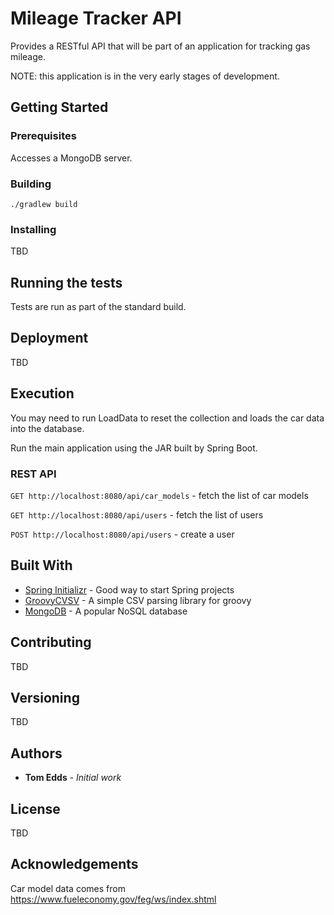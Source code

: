 # Mileage Tracker API

Provides a RESTful API that will be part of an application for tracking gas mileage.

NOTE: this application is in the very early stages of development.


## Getting Started

### Prerequisites

Accesses a MongoDB server.


### Building

 `./gradlew build`

### Installing

TBD 


## Running the tests

Tests are run as part of the standard build.

## Deployment

TBD

## Execution

You may need to run LoadData to reset the collection and loads the car data into the database.

Run the main application using the JAR built by Spring Boot.

### REST API

 `GET http://localhost:8080/api/car_models` - fetch the list of car models 


 `GET http://localhost:8080/api/users` - fetch the list of users

 `POST http://localhost:8080/api/users` - create a user


## Built With

* [Spring Initializr](https://start.spring.io/) - Good way to start Spring projects
* [GroovyCVSV](https://github.com/xlson/groovycsv/) - A simple CSV parsing library for groovy
* [MongoDB](https://www.mongodb.com/) - A popular NoSQL database

## Contributing

TBD

## Versioning

TBD

## Authors

* **Tom Edds** - *Initial work* 

## License

TBD

## Acknowledgements

Car model data comes from https://www.fueleconomy.gov/feg/ws/index.shtml


[//]: # (This file based on a temlpate from https://gist.github.com/PurpleBooth/109311bb0361f32d87a2)
